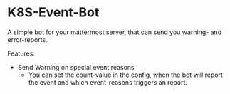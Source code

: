 # K8S-Event-Bot

A simple bot for your mattermost server, that can send you warning- and error-reports.

Features:
 * Send Warning on special event reasons
   * You can set the count-value in the config, when the bot will report the event and which event-reasons triggers an report.
